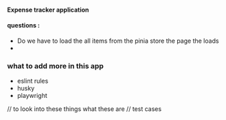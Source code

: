 #### Expense tracker application

#### questions :

- Do we have to load the all items from the pinia store the page the loads
-

### what to add more in this app

- eslint rules
- husky
- playwright

// to look into these things what these are
// test cases
